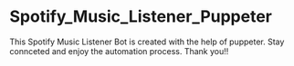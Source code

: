 # Spotify_Music_Listener_Puppeter
This Spotify Music Listener Bot is created with the help of puppeter.
Stay connceted and enjoy the automation process.
Thank you!!
